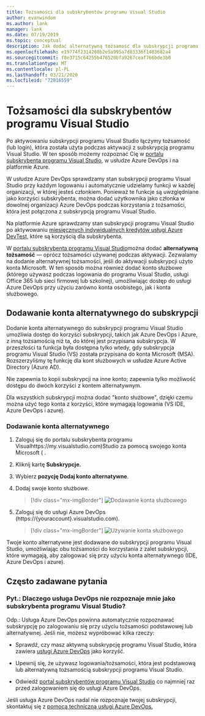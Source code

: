 ```yaml
---
title: Tożsamości dla subskrybentów programu Visual Studio
author: evanwindom
ms.author: lank
manager: lank
ms.date: 07/19/2019
ms.topic: conceptual
description: Jak dodać alternatywną tożsamość dla subskrypcji programu Visual Studio, aby użyć dla usługi Azure DevOps i platformy Azure
ms.openlocfilehash: e19774f2314280b2e5a995a7d83336f1403682a4
ms.sourcegitcommit: f8e3715c64255b476520bfa9267ceaf766bde3b0
ms.translationtype: MT
ms.contentlocale: pl-PL
ms.lasthandoff: 03/21/2020
ms.locfileid: "72816559"
---
```

# <a name="identities-for-visual-studio-subscribers"></a>Tożsamości dla subskrybentów programu Visual Studio
Po aktywowaniu subskrypcji programu Visual Studio łączymy tożsamość (lub login), która została użyta podczas aktywacji z subskrypcją programu Visual Studio. W ten sposób możemy rozpoznać Cię w [portalu subskrybenta programu Visual Studio](https://my.visualstudio.com?wt.mc_id=o~msft~docs), w usłudze Azure DevOps i na platformie Azure.

W usłudze Azure DevOps sprawdzamy stan subskrypcji programu Visual Studio przy każdym logowaniu i automatycznie udzielamy funkcji w każdej organizacji, w której jesteś członkiem.
Ponieważ te funkcje są uwzględniane jako korzyści subskrybenta, można dodać użytkownika jako członka w dowolnej organizacji Azure DevOps podczas korzystania z tożsamości, która jest połączona z subskrypcją programu Visual Studio.

Na platformie Azure sprawdzamy stan subskrypcji programu Visual Studio po aktywowaniu [miesięcznych indywidualnych kredytów usługi Azure DevTest,](https://azure.microsoft.com/pricing/member-offers/credit-for-visual-studio-subscribers/) które są korzyścią dla subskrybenta.

W [portalu subskrybenta programu Visual Studio](https://my.visualstudio.com?wt.mc_id=o~msft~docs)można dodać **alternatywną tożsamość** — oprócz tożsamości używanej podczas aktywacji. Zezwalamy na dodanie alternatywnej tożsamości, jeśli do aktywacji subskrypcji użyto konta Microsoft. W ten sposób można również dodać konto służbowe (którego używasz podczas logowania do programu Visual Studio, usługi Office 365 lub sieci firmowej lub szkolnej), umożliwiając dostęp do usługi Azure DevOps przy użyciu zarówno konta osobistego, jak i konta służbowego.

## <a name="add-an-alternate-account-to-your-subscription"></a>Dodawanie konta alternatywnego do subskrypcji
Dodanie konta alternatywnego do subskrypcji programu Visual Studio umożliwia dostęp do korzyści subskrypcji, takich jak Azure DevOps i Azure, z inną tożsamością niż ta, do której jest przypisana subskrypcja. W przeszłości ta funkcja była dostępna tylko wtedy, gdy subskrypcja programu Visual Studio (VS) została przypisana do konta Microsoft (MSA). Rozszerzyliśmy tę funkcję dla kont służbowych w usłudze Azure Active Directory (Azure AD).

Nie zapewnia to kopii subskrypcji na inne konto; zapewnia tylko możliwość dostępu do dwóch korzyści z kontem alternatywnym.

Dla wszystkich subskrypcji można dodać "konto służbowe", dzięki czemu można użyć tego konta z korzyści, które wymagają logowania (VS IDE, Azure DevOps i azure).

### <a name="add-the-alternate-account"></a>Dodawanie konta alternatywnego
1. Zaloguj się do portalu subskrybenta programu Visualhttps://my.visualstudio.com)Studio za pomocą swojego konta Microsoft ( .
2. Kliknij kartę **Subskrypcje.**
3. Wybierz **pozycję Dodaj konto alternatywne**.
4. Dodaj swoje konto służbowe.
    > [!div class="mx-imgBorder"]
    > ![Dodawanie konta służbowego](_img/vs-alternate-identity/enter-alternate-account-my-visual-studio-com-portal.png)

5. Zaloguj się do usługi Azure DevOps (https://{youraccount}.visualstudio.com).
    > [!div class="mx-imgBorder"]
    > ![Używanie konta służbowego](_img/vs-alternate-identity/sign-in-with-alternate-account.png)

Twoje konto alternatywne jest dodawane do subskrypcji programu Visual Studio, umożliwiając obu tożsamości do korzystania z zalet subskrypcji, które wymagają, aby zalogować się przy użyciu konta alternatywnego (IDE, Azure DevOps i azure).

## <a name="faq"></a>Często zadawane pytania

### <a name="q--why-doesnt-azure-devops-recognize-me-as-a-visual-studio-subscriber"></a>Pyt.: Dlaczego usługa DevOps nie rozpoznaje mnie jako subskrybenta programu Visual Studio?

Odp.: Usługa Azure DevOps powinna automatycznie rozpoznawać subskrypcję po zalogowaniu się przy użyciu tożsamości podstawowej lub alternatywnej. Jeśli nie, możesz wypróbować kilka rzeczy:

* Sprawdź, czy masz aktywną subskrypcję programu Visual Studio, która zawiera [usługi Azure DevOps](vs-azure-devops.md#eligibility) jako korzyść.

* Upewnij się, że używasz logowania/tożsamości, która jest podstawową lub alternatywną tożsamością subskrypcji programu Visual Studio.

* Odwiedź [portal subskrybentów programu Visual Studio](https://my.visualstudio.com?wt.mc_id=o~msft~docs) co najmniej raz przed zalogowaniem się do usługi Azure DevOps.

Jeśli usługa Azure DevOps nadal nie rozpoznaje twojej subskrypcji, skontaktuj się z [pomocą techniczną usługi Azure DevOps.](https://azure.microsoft.com/support/devops/)

